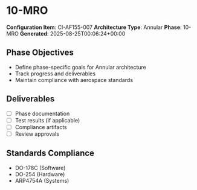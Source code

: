 # 10-MRO

**Configuration Item**: CI-AF155-007
**Architecture Type**: Annular
**Phase**: 10-MRO
**Generated**: 2025-08-25T00:06:24+00:00

## Phase Objectives
- Define phase-specific goals for Annular architecture
- Track progress and deliverables
- Maintain compliance with aerospace standards

## Deliverables
- [ ] Phase documentation
- [ ] Test results (if applicable)
- [ ] Compliance artifacts
- [ ] Review approvals

## Standards Compliance
- DO-178C (Software)
- DO-254 (Hardware)
- ARP4754A (Systems)
